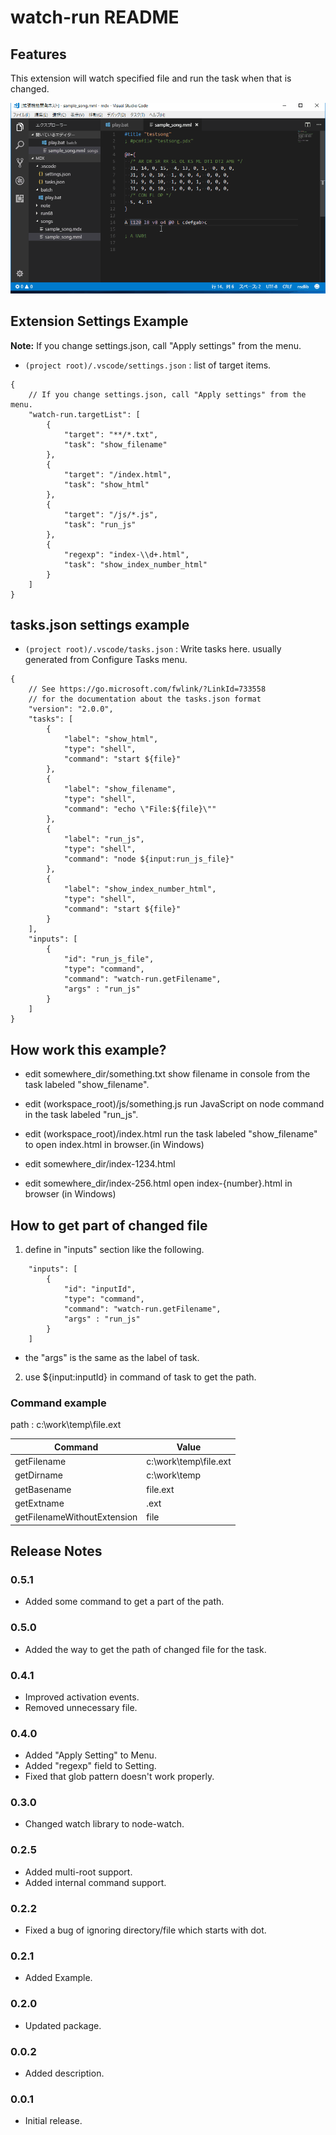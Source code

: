 # watch-run README

## Features

This extension will watch specified file and run the task when that is changed. 

![save and run](images/image01.gif)

## Extension Settings Example

**Note:** If you change settings.json, call "Apply settings" from the menu.

* `(project root)/.vscode/settings.json` : list of target items.

```
{
    // If you change settings.json, call "Apply settings" from the menu.
    "watch-run.targetList": [
        {
            "target": "**/*.txt",
            "task": "show_filename"
        },
        {
            "target": "/index.html",
            "task": "show_html"
        },
        {
            "target": "/js/*.js",
            "task": "run_js"
        },
        {
            "regexp": "index-\\d+.html",
            "task": "show_index_number_html"
        }
    ]
}
```
## tasks.json settings example

* `(project root)/.vscode/tasks.json` : Write tasks here. usually generated from Configure Tasks menu.  
```
{
    // See https://go.microsoft.com/fwlink/?LinkId=733558
    // for the documentation about the tasks.json format
    "version": "2.0.0",
    "tasks": [
        {
            "label": "show_html",
            "type": "shell",
            "command": "start ${file}"
        },
        {
            "label": "show_filename",
            "type": "shell",
            "command": "echo \"File:${file}\""
        },
        {
            "label": "run_js",
            "type": "shell",
            "command": "node ${input:run_js_file}"
        },
        {
            "label": "show_index_number_html",
            "type": "shell",
            "command": "start ${file}"
        }
    ],
    "inputs": [
        {
            "id": "run_js_file",
            "type": "command",
            "command": "watch-run.getFilename",
            "args" : "run_js"
        }
    ]
}
```

## How work this example?

* edit somewhere_dir/something.txt
 show filename in console from the task labeled "show_filename".

* edit (workspace_root)/js/something.js
 run JavaScript on node command in the task labeled "run_js".

* edit (workspace_root)/index.html
 run the task labeled "show_filename" to open index.html in browser.(in Windows)

* edit somewhere_dir/index-1234.html
* edit somewhere_dir/index-256.html
 open index-{number}.html in browser (in Windows)

## How to get part of changed file

1. define in "inputs" section like the following.
```
    "inputs": [
        {
            "id": "inputId",
            "type": "command",
            "command": "watch-run.getFilename",
            "args" : "run_js"
        }
    ]
```

* the "args" is the same as the label of task.

2. use ${input:inputId} in command of task to get the path.


### Command example
path : c:\\work\\temp\\file.ext

| Command                     | Value                    |
| --------------------------- | ------------------------ |
| getFilename                 | c:\\work\\temp\\file.ext |
| getDirname                  | c:\\work\\temp           |
| getBasename                 | file.ext                 |
| getExtname                  | .ext                     |
| getFilenameWithoutExtension | file                     |



## Release Notes
### 0.5.1
* Added some command to get a part of the path.

### 0.5.0
* Added the way to get the path of changed file for the task.

### 0.4.1
* Improved activation events.
* Removed unnecessary file.

### 0.4.0
* Added "Apply Setting" to Menu.
* Added "regexp" field to Setting.
* Fixed that glob pattern doesn't work properly.
 
### 0.3.0
* Changed watch library to node-watch.

### 0.2.5
* Added multi-root support.
* Added internal command support.

### 0.2.2
* Fixed a bug of ignoring directory/file which starts with dot.

### 0.2.1
* Added Example.

### 0.2.0
* Updated package.

### 0.0.2
* Added description.

### 0.0.1
* Initial release.
